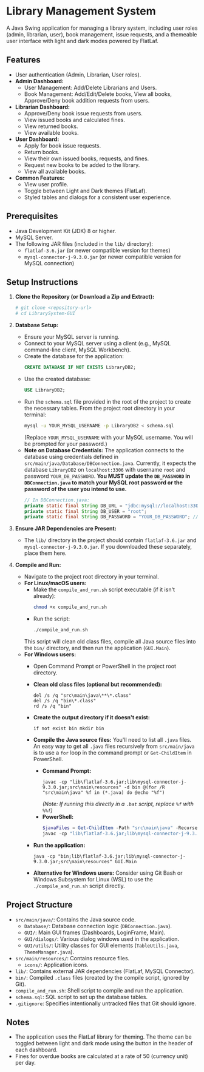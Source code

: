 # Library Management System

A Java Swing application for managing a library system, including user roles (admin, librarian, user), book management, issue requests, and a themeable user interface with light and dark modes powered by FlatLaf.

## Features

*   User authentication (Admin, Librarian, User roles).
*   **Admin Dashboard:**
    *   User Management: Add/Delete Librarians and Users.
    *   Book Management: Add/Edit/Delete books, View all books, Approve/Deny book addition requests from users.
*   **Librarian Dashboard:**
    *   Approve/Deny book issue requests from users.
    *   View issued books and calculated fines.
    *   View returned books.
    *   View available books.
*   **User Dashboard:**
    *   Apply for book issue requests.
    *   Return books.
    *   View their own issued books, requests, and fines.
    *   Request new books to be added to the library.
    *   View all available books.
*   **Common Features:**
    *   View user profile.
    *   Toggle between Light and Dark themes (FlatLaf).
    *   Styled tables and dialogs for a consistent user experience.

## Prerequisites

*   Java Development Kit (JDK) 8 or higher.
*   MySQL Server.
*   The following JAR files (included in the `lib/` directory):
    *   `flatlaf-3.6.jar` (or newer compatible version for themes)
    *   `mysql-connector-j-9.3.0.jar` (or newer compatible version for MySQL connection)

## Setup Instructions

1.  **Clone the Repository (or Download a Zip and Extract):**
    ```bash
    # git clone <repository-url>
    # cd LibrarySystem-GUI
    ```

2.  **Database Setup:**
    *   Ensure your MySQL server is running.
    *   Connect to your MySQL server using a client (e.g., MySQL command-line client, MySQL Workbench).
    *   Create the database for the application:
        ```sql
        CREATE DATABASE IF NOT EXISTS LibraryDB2;
        ```
    *   Use the created database:
        ```sql
        USE LibraryDB2;
        ```
    *   Run the `schema.sql` file provided in the root of the project to create the necessary tables. From the project root directory in your terminal:
        ```bash
        mysql -u YOUR_MYSQL_USERNAME -p LibraryDB2 < schema.sql
        ```
        (Replace `YOUR_MYSQL_USERNAME` with your MySQL username. You will be prompted for your password.)
    *   **Note on Database Credentials:** The application connects to the database using credentials defined in `src/main/java/Database/DBConnection.java`. Currently, it expects the database `LibraryDB2` on `localhost:3306` with username `root` and password `YOUR_DB_PASSWORD`. **You MUST update the `DB_PASSWORD` in `DBConnection.java` to match your MySQL root password or the password of the user you intend to use.**
        ```java
        // In DBConnection.java:
        private static final String DB_URL = "jdbc:mysql://localhost:3306/LibraryDB2";
        private static final String DB_USER = "root";
        private static final String DB_PASSWORD = "YOUR_DB_PASSWORD"; // <-- UPDATE THIS
        ```

3.  **Ensure JAR Dependencies are Present:**
    *   The `lib/` directory in the project should contain `flatlaf-3.6.jar` and `mysql-connector-j-9.3.0.jar`. If you downloaded these separately, place them here.

4.  **Compile and Run:**
    *   Navigate to the project root directory in your terminal.
    *   **For Linux/macOS users:**
        *   Make the `compile_and_run.sh` script executable (if it isn't already):
            ```bash
            chmod +x compile_and_run.sh
            ```
        *   Run the script:
            ```bash
            ./compile_and_run.sh
            ```
        This script will clean old class files, compile all Java source files into the `bin/` directory, and then run the application (`GUI.Main`).
    *   **For Windows users:**
        *   Open Command Prompt or PowerShell in the project root directory.
        *   **Clean old class files (optional but recommended):**
            ```batch
            del /s /q "src\main\java\**\*.class"
            del /s /q "bin\*.class"
            rd /s /q "bin"
            ```
        *   **Create the output directory if it doesn't exist:**
            ```batch
            if not exist bin mkdir bin
            ```
        *   **Compile the Java source files:**
            You'll need to list all `.java` files. An easy way to get all `.java` files recursively from `src/main/java` is to use a `for` loop in the command prompt or `Get-ChildItem` in PowerShell.

            *   **Command Prompt:**
                ```batch
                javac -cp "lib\flatlaf-3.6.jar;lib\mysql-connector-j-9.3.0.jar;src\main\resources" -d bin @(for /R "src\main\java" %f in (*.java) do @echo "%f")
                ```
                *(Note: If running this directly in a `.bat` script, replace `%f` with `%%f`)*
            *   **PowerShell:**
                ```powershell
                $javaFiles = Get-ChildItem -Path "src\main\java" -Recurse -Filter *.java | ForEach-Object { $_.FullName }
                javac -cp "lib\flatlaf-3.6.jar;lib\mysql-connector-j-9.3.0.jar;src\main\resources" -d bin $javaFiles
                ```
        *   **Run the application:**
            ```batch
            java -cp "bin;lib\flatlaf-3.6.jar;lib\mysql-connector-j-9.3.0.jar;src\main\resources" GUI.Main
            ```
        *   **Alternative for Windows users:** Consider using Git Bash or Windows Subsystem for Linux (WSL) to use the `./compile_and_run.sh` script directly.

## Project Structure

*   `src/main/java/`: Contains the Java source code.
    *   `Database/`: Database connection logic (`DBConnection.java`).
    *   `GUI/`: Main GUI frames (Dashboards, LoginFrame, Main).
    *   `GUI/dialogs/`: Various dialog windows used in the application.
    *   `GUI/utils/`: Utility classes for GUI elements (`TableUtils.java`, `ThemeManager.java`).
*   `src/main/resources/`: Contains resource files.
    *   `icons/`: Application icons.
*   `lib/`: Contains external JAR dependencies (FlatLaf, MySQL Connector).
*   `bin/`: Compiled `.class` files (created by the compile script, ignored by Git).
*   `compile_and_run.sh`: Shell script to compile and run the application.
*   `schema.sql`: SQL script to set up the database tables.
*   `.gitignore`: Specifies intentionally untracked files that Git should ignore.

## Notes

*   The application uses the FlatLaf library for theming. The theme can be toggled between light and dark mode using the button in the header of each dashboard.
*   Fines for overdue books are calculated at a rate of 50 (currency unit) per day. 
